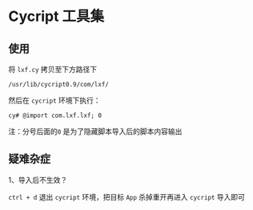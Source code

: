 # Cycript 工具集

## 使用
将 `lxf.cy` 拷贝至下方路径下

```shell
/usr/lib/cycript0.9/com/lxf/
```

然后在 `cycript` 环境下执行：

```shell
cy# @import com.lxf.lxf; 0
```

注：分号后面的`0` 是为了隐藏脚本导入后的脚本内容输出

## 疑难杂症

1、导入后不生效？

`ctrl + d` 退出 `cycript` 环境，把目标 `App` 杀掉重开再进入 `cycript` 导入即可